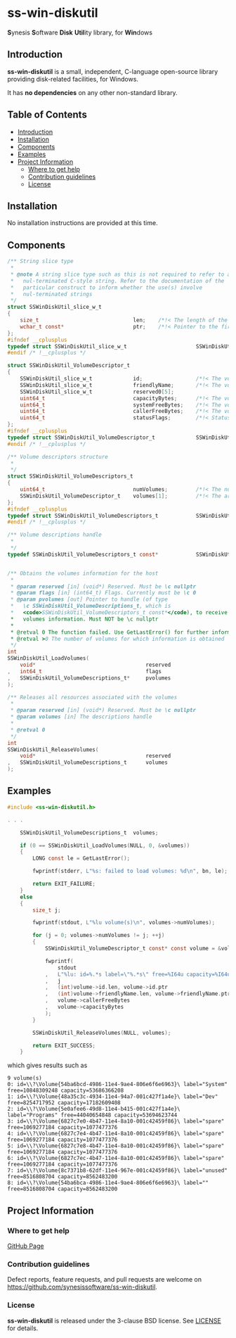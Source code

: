 # ss-win-diskutil <!-- omit in toc -->

**S**ynesis **S**oftware **Disk** **Util**ity library, for **Win**dows


## Introduction

**ss-win-diskutil** is a small, independent, C-language open-source library providing disk-related facilities, for Windows.

It has **no dependencies** on any other non-standard library.


## Table of Contents <!-- omit in toc -->

- [Introduction](#introduction)
- [Installation](#installation)
- [Components](#components)
- [Examples](#examples)
- [Project Information](#project-information)
  - [Where to get help](#where-to-get-help)
  - [Contribution guidelines](#contribution-guidelines)
  - [License](#license)


## Installation

No installation instructions are provided at this time.


## Components

```C
/** String slice type
 *
 * @note A string slice type such as this is not required to refer to a
 *   nul-terminated C-style string. Refer to the documentation of the
 *   particular construct to inform whether the use(s) involve
 *   nul-terminated strings
 */
struct SSWinDiskUtil_slice_w_t
{
    size_t                              len;    /*!< The length of the string */
    wchar_t const*                      ptr;    /*!< Pointer to the first character of the string */
};
#ifndef __cplusplus
typedef struct SSWinDiskUtil_slice_w_t                      SSWinDiskUtil_slice_w_t;
#endif /* !__cplusplus */

struct SSWinDiskUtil_VolumeDescriptor_t
{
    SSWinDiskUtil_slice_w_t             id;                 /*!< The volume identifier */
    SSWinDiskUtil_slice_w_t             friendlyName;       /*!< The volume friendly name */
    SSWinDiskUtil_slice_w_t             reserved0[5];
    uint64_t                            capacityBytes;      /*!< The volume capacity */
    uint64_t                            systemFreeBytes;    /*!< The volume free-space */
    uint64_t                            callerFreeBytes;    /*!< The volume free-space as available to the caller */
    uint64_t                            statusFlags;        /*!< Status flags */
};
#ifndef __cplusplus
typedef struct SSWinDiskUtil_VolumeDescriptor_t             SSWinDiskUtil_VolumeDescriptor_t;
#endif /* !__cplusplus */

/** Volume descriptors structure
 *
 */
struct SSWinDiskUtil_VolumeDescriptors_t
{
    uint64_t                            numVolumes;         /*!< The number of volumes */
    SSWinDiskUtil_VolumeDescriptor_t    volumes[1];         /*!< The array of volumes, of the size [numVolumes] */
};
#ifndef __cplusplus
typedef struct SSWinDiskUtil_VolumeDescriptors_t            SSWinDiskUtil_VolumeDescriptors_t;
#endif /* !__cplusplus */

/** Volume descriptions handle
 *
 */
typedef SSWinDiskUtil_VolumeDescriptors_t const*            SSWinDiskUtil_VolumeDescriptions_t;


/** Obtains the volumes information for the host
 *
 * @param reserved [in] (void*) Reserved. Must be \c nullptr
 * @param flags [in] (int64_t) Flags. Currently must be \c 0
 * @param pvolumes [out] Pointer to handle (of type
 *   \c SSWinDiskUtil_VolumeDescriptions_t, which is
 *   <code>SSWinDiskUtil_VolumeDescriptors_t const*</code), to receive the
 *   volumes information. Must NOT be \c nullptr
 *
 * @retval 0 The function failed. Use GetLastError() for further information
 * @retval >0 The number of volumes for which information is obtained
 */
int
SSWinDiskUtil_LoadVolumes(
    void*                                   reserved
,   int64_t                                 flags
,   SSWinDiskUtil_VolumeDescriptions_t*     pvolumes
);

/** Releases all resources associated with the volumes
 *
 * @param reserved [in] (void*) Reserved. Must be \c nullptr
 * @param volumes [in] The descriptions handle
 *
 * @retval 0
 */
int
SSWinDiskUtil_ReleaseVolumes(
    void*                                   reserved
,   SSWinDiskUtil_VolumeDescriptions_t      volumes
);
```


## Examples

```C
#include <ss-win-diskutil.h>

. . .

    SSWinDiskUtil_VolumeDescriptions_t  volumes;

    if (0 == SSWinDiskUtil_LoadVolumes(NULL, 0, &volumes))
    {
        LONG const le = GetLastError();

        fwprintf(stderr, L"%s: failed to load volumes: %d\n", bn, le);

        return EXIT_FAILURE;
    }
    else
    {
        size_t j;

        fwprintf(stdout, L"%lu volume(s)\n", volumes->numVolumes);

        for (j = 0; volumes->numVolumes != j; ++j)
        {
            SSWinDiskUtil_VolumeDescriptor_t const* const volume = &volumes->volumes[j];

            fwprintf(
                stdout
            ,   L"%lu: id=%.*s label=\"%.*s\" free=%I64u capacity=%I64u\n"
            ,   j
            ,   (int)volume->id.len, volume->id.ptr
            ,   (int)volume->friendlyName.len, volume->friendlyName.ptr
            ,   volume->callerFreeBytes
            ,   volume->capacityBytes
            );
        }

        SSWinDiskUtil_ReleaseVolumes(NULL, volumes);

        return EXIT_SUCCESS;
    }
```

which gives results such as

```
9 volume(s)
0: id=\\?\Volume{54ba6bcd-4986-11e4-9ae4-806e6f6e6963}\ label="System" free=10848309248 capacity=53686366208
1: id=\\?\Volume{48a35c3c-4934-11e4-94a7-001c427f1a4e}\ label="Dev" free=8254717952 capacity=17182609408
2: id=\\?\Volume{5e0afee6-49d8-11e4-b415-001c427f1a4e}\ label="Programs" free=44040654848 capacity=53694623744
3: id=\\?\Volume{6827c7e0-4b47-11e4-8a10-001c42459f86}\ label="spare" free=1069277184 capacity=1077477376
4: id=\\?\Volume{6827c7e4-4b47-11e4-8a10-001c42459f86}\ label="spare" free=1069277184 capacity=1077477376
5: id=\\?\Volume{6827c7e8-4b47-11e4-8a10-001c42459f86}\ label="spare" free=1069277184 capacity=1077477376
6: id=\\?\Volume{6827c7ec-4b47-11e4-8a10-001c42459f86}\ label="spare" free=1069277184 capacity=1077477376
7: id=\\?\Volume{8c7371b8-62df-11e4-967e-001c42459f86}\ label="unused" free=8516808704 capacity=8562483200
8: id=\\?\Volume{54ba6bca-4986-11e4-9ae4-806e6f6e6963}\ label="" free=8516808704 capacity=8562483200
```


## Project Information


### Where to get help

[GitHub Page](https://github.com/synesissoftware/ss-win-diskutil "GitHub Page")


### Contribution guidelines

Defect reports, feature requests, and pull requests are welcome on https://github.com/synesissoftware/ss-win-diskutil.


### License

**ss-win-diskutil** is released under the 3-clause BSD license. See [LICENSE](./LICENSE) for details.


<!-- ########################### end of file ########################### -->

